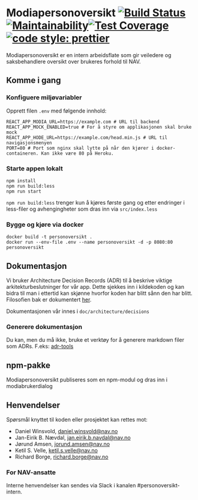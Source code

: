 # Modiapersonoversikt [![Build Status](https://travis-ci.org/navikt/modiapersonoversikt.svg?branch=master)](https://travis-ci.org/navikt/modiapersonoversikt) [![Maintainability](https://api.codeclimate.com/v1/badges/bc150401e4210a34fc4f/maintainability)](https://codeclimate.com/github/navikt/modiapersonoversikt/maintainability)[![Test Coverage](https://api.codeclimate.com/v1/badges/bc150401e4210a34fc4f/test_coverage)](https://codeclimate.com/github/navikt/modiapersonoversikt/test_coverage) [![code style: prettier](https://img.shields.io/badge/code_style-prettier-ff69b4.svg?style=flat-square)](https://github.com/prettier/prettier)

Modiapersonoversikt er en intern arbeidsflate som gir veiledere og
saksbehandlere oversikt over brukeres forhold til NAV.

## Komme i gang

### Konfiguere miljøvariabler

Opprett filen `.env` med følgende innhold:

```shell
REACT_APP_MODIA_URL=https://example.com # URL til backend
REACT_APP_MOCK_ENABLED=true # For å styre om applikasjonen skal bruke mock
REACT_APP_HODE_URL=https://example.com/head.min.js # URL til navigasjonsmenyen
PORT=80 # Port som nginx skal lytte på når den kjører i docker-containeren. Kan ikke være 80 på Heroku.
```

### Starte appen lokalt

```console
npm install
npm run build:less
npm run start
```

`npm run build:less` trenger kun å kjøres første gang og etter endringer i less-filer og avhengingheter som dras inn via `src/index.less`

### Bygge og kjøre via docker

```console
docker build -t personoversikt .
docker run --env-file .env --name personoversikt -d -p 8080:80 personoversikt
```

## Dokumentasjon

Vi bruker Architecture Decision Records (ADR) til å beskrive viktige arkitekturbeslutninger for vår app. Dette sjekkes inn i kildekoden og kan bidra til man i ettertid kan skjønne hvorfor koden har blitt sånn den har blitt. Filosofien bak er dokumentert [her](http://thinkrelevance.com/blog/2011/11/15/documenting-architecture-decisions).

Dokumentasjonen vår innes i `doc/architecture/decisions`

### Generere dokumentasjon

Du kan, men du må ikke, bruke et verktøy for å generere markdown filer som ADRs. F.eks: [adr-tools](https://github.com/npryce/adr-tools)

## npm-pakke

Modiapersonoversikt publiseres som en npm-modul og dras inn i modiabrukerdialog

## Henvendelser

Spørsmål knyttet til koden eller prosjektet kan rettes mot:

-   Daniel Winsvold, daniel.winsvold@nav.no
-   Jan-Eirik B. Nævdal, jan.eirik.b.navdal@nav.no
-   Jørund Amsen, jorund.amsen@nav.no
-   Ketil S. Velle, ketil.s.velle@nav.no
-   Richard Borge, richard.borge@nav.no

### For NAV-ansatte

Interne henvendelser kan sendes via Slack i kanalen #personoversikt-intern.
